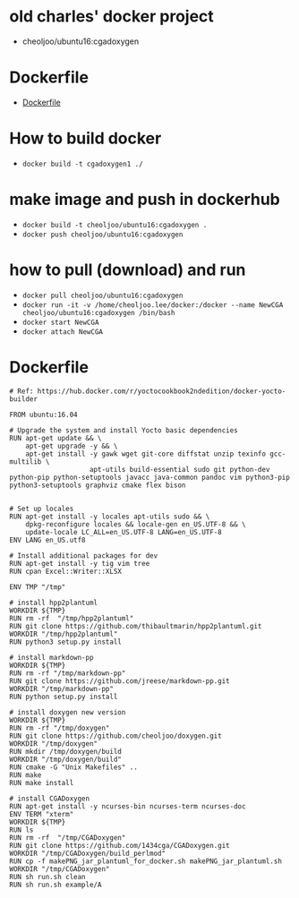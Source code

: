 # old charles' docker project 
- cheoljoo/ubuntu16:cgadoxygen

# Dockerfile
- [Dockerfile](./Dockerfile)

# How to build docker
- `docker build -t cgadoxygen1 ./`

# make image and push in dockerhub
- `docker build -t cheoljoo/ubuntu16:cgadoxygen .`
- `docker push cheoljoo/ubuntu16:cgadoxygen`

# how to pull (download) and run
- `docker pull cheoljoo/ubuntu16:cgadoxygen`
- `docker run -it -v /home/cheoljoo.lee/docker:/docker --name NewCGA  cheoljoo/ubuntu16:cgadoxygen /bin/bash`
- `docker start NewCGA`
- `docker attach NewCGA`


# Dockerfile
```docker
# Ref: https://hub.docker.com/r/yoctocookbook2ndedition/docker-yocto-builder

FROM ubuntu:16.04

# Upgrade the system and install Yocto basic dependencies
RUN apt-get update && \
    apt-get upgrade -y && \
    apt-get install -y gawk wget git-core diffstat unzip texinfo gcc-multilib \
                    apt-utils build-essential sudo git python-dev python-pip python-setuptools javacc java-common pandoc vim python3-pip python3-setuptools graphviz cmake flex bison


# Set up locales
RUN apt-get install -y locales apt-utils sudo && \
    dpkg-reconfigure locales && locale-gen en_US.UTF-8 && \
    update-locale LC_ALL=en_US.UTF-8 LANG=en_US.UTF-8
ENV LANG en_US.utf8

# Install additional packages for dev
RUN apt-get install -y tig vim tree
RUN cpan Excel::Writer::XLSX

ENV TMP "/tmp"

# install hpp2plantuml
WORKDIR ${TMP}
RUN rm -rf  "/tmp/hpp2plantuml"
RUN git clone https://github.com/thibaultmarin/hpp2plantuml.git
WORKDIR "/tmp/hpp2plantuml"
RUN python3 setup.py install

# install markdown-pp
WORKDIR ${TMP}
RUN rm -rf "/tmp/markdown-pp"
RUN git clone https://github.com/jreese/markdown-pp.git
WORKDIR "/tmp/markdown-pp"
RUN python setup.py install

# install doxygen new version
WORKDIR ${TMP}
RUN rm -rf "/tmp/doxygen"
RUN git clone https://github.com/cheoljoo/doxygen.git
WORKDIR "/tmp/doxygen"
RUN mkdir /tmp/doxygen/build
WORKDIR "/tmp/doxygen/build"
RUN cmake -G "Unix Makefiles" ..
RUN make
RUN make install

# install CGADoxygen
RUN apt-get install -y ncurses-bin ncurses-term ncurses-doc
ENV TERM "xterm"
WORKDIR ${TMP}
RUN ls
RUN rm -rf  "/tmp/CGADoxygen"
RUN git clone https://github.com/1434cga/CGADoxygen.git
WORKDIR "/tmp/CGADoxygen/build_perlmod"
RUN cp -f makePNG_jar_plantuml_for_docker.sh makePNG_jar_plantuml.sh
WORKDIR "/tmp/CGADoxygen"
RUN sh run.sh clean
RUN sh run.sh example/A

```
